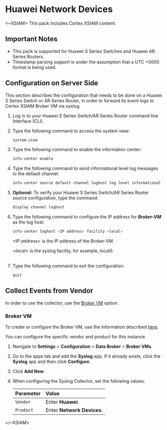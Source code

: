 # Huawei Network Devices

<~XSIAM>
This pack includes Cortex XSIAM content.

## Important Notes

* This pack is supported for Huawei S Series Switches and Huawei AR Series Routers.
* Timestamp parsing support is under the assumption that a UTC +0000 format is being used.

## Configuration on Server Side

This section describes the configuration that needs to be done on a Huawei S Series Switch or AR Series Router, in order to forward its event logs to Cortex XSIAM Broker VM via syslog.

1. Log in to your Huawei S Series Switch/AR Series Router command line Interface (CLI).
2. Type the following command to access the system view:

    ```bash
    system-view
    ```

3. Type the following command to enable the information center:

   ```bash
   info-center enable
    ```

4. Type the following command to send informational level log messages to the default channel:

    ```bash
    info-center source default channel loghost log level informational debug state off trap state off
    ```

5. **Optional:** To verify your Huawei S Series Switch/AR Series Router source configuration, type the command:

    ```bash
    display channel loghost
    ```

6. Type the following command to configure the IP address for ***Broker-VM*** as the log host:

    ```bash
    info-center loghost <IP address> facility <local>
    ```

    *\<IP address\>* is the IP address of the Broker-VM.

    *\<local\>* is the syslog facility, for example, local0.  
    <br>
7. Type the following command to exit the configuration:

    ```bash
    quit
    ```

## Collect Events from Vendor

In order to use the collector, use the [Broker VM](#broker-vm) option.


### Broker VM

To create or configure the Broker VM, use the information described [here](https://docs-cortex.paloaltonetworks.com/r/Cortex-XDR/Cortex-XDR-Pro-Administrator-Guide/Configure-the-Broker-VM).

You can configure the specific vendor and product for this instance.

1. Navigate to **Settings** > **Configuration** > **Data Broker** > **Broker VMs**. 
2. Go to the apps tab and add the **Syslog** app. If it already exists, click the **Syslog** app and then click **Configure**.
3. Click **Add New**.
4. When configuring the Syslog Collector, set the following values:

   | Parameter     | Value   
   | :---          | :---        
   | `Vendor`      | Enter **Huawei**.
   | `Product`     | Enter **Network Devices**.

</~XSIAM>